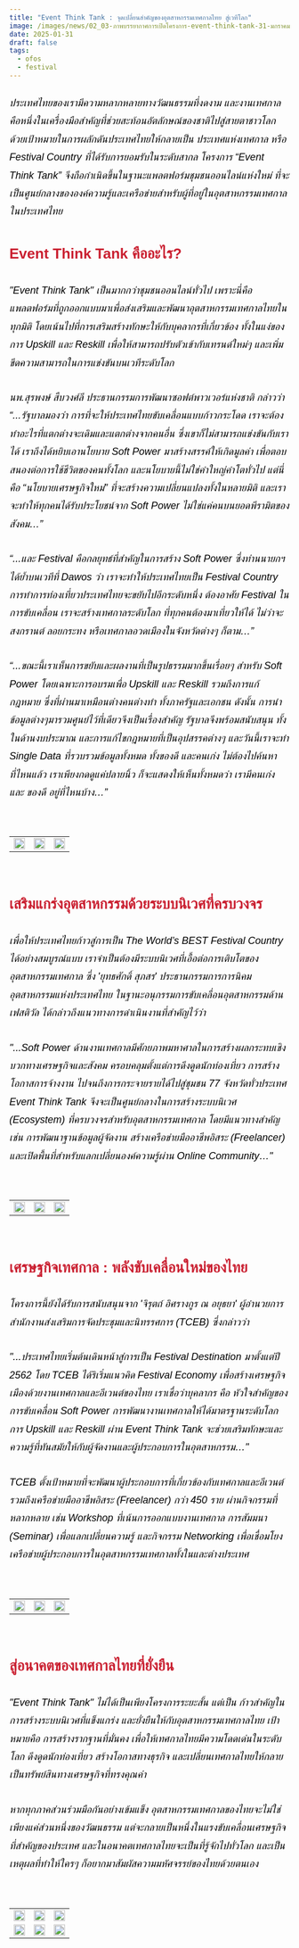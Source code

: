 ```yaml
---
title: "Event Think Tank : จุดเปลี่ยนสำคัญของอุตสาหกรรมเทศกาลไทย สู่เวทีโลก"
image: /images/news/02_03-ภาพบรรยากาศการเปิดโครงการ-event-think-tank-31-มกราคม-2568-_webcover1.jpg
date: 2025-01-31
draft: false
tags:
  - ofos
  - festival
---
```

<style>
    body {
        color: black;
    }

    h3 {
        color: #ca2031;
        font-family: "IBM Plex Sans Thai", sans-serif;
        font-weight: bold;
        font-size: 26px;
        line-height: 1.8;
    }

    h4 {
        color: black;
        font-family: "sarabun", sans-serif;
        font-weight: bold;
        font-size: 18px;
        line-height: 1.8;
    }

h5 {
        color: black;
        font-family: "sarabun", sans-serif;
        font-weight: lighter;
        font-size: 18px;
        line-height: 1.8;
    }
</style>

##### ประเทศไทยของเรามีความหลากหลายทางวัฒนธรรมที่งดงาม และงานเทศกาลคือหนึ่งในเครื่องมือสำคัญที่ช่วยสะท้อนอัตลักษณ์ของชาติไปสู่สายตาชาวโลก ด้วยเป้าหมายในการผลักดันประเทศไทยให้กลายเป็น ประเทศแห่งเทศกาล หรือ Festival Country ที่ได้รับการยอมรับในระดับสากล โครงการ “Event Think Tank” จึงถือกำเนิดขึ้นในฐานะแพลตฟอร์มชุมชนออนไลน์แห่งใหม่ ที่จะเป็นศูนย์กลางขององค์ความรู้และเครือข่ายสำหรับผู้ที่อยู่ในอุตสาหกรรมเทศกาลในประเทศไทย

### **Event Think Tank คืออะไร?**

##### "Event Think Tank" เป็นมากกว่าชุมชนออนไลน์ทั่วไป เพราะนี่คือแพลตฟอร์มที่ถูกออกแบบมาเพื่อส่งเสริมและพัฒนาอุตสาหกรรมเทศกาลไทยในทุกมิติ โดยเน้นไปที่การเสริมสร้างทักษะให้กับบุคลากรที่เกี่ยวข้อง ทั้งในแง่ของการ Upskill และ Reskill เพื่อให้สามารถปรับตัวเข้ากับเทรนด์ใหม่ๆ และเพิ่มขีดความสามารถในการแข่งขันบนเวทีระดับโลก

##### นพ.สุรพงษ์ สืบวงศ์ลี ประธานกรรมการพัฒนาซอฟต์พาวเวอร์แห่งชาติ กล่าวว่า “...รัฐบาลมองว่า การที่จะให้ประเทศไทยขับเคลื่อนแบบก้าวกระโดด เราจะต้องทำอะไรที่แตกต่างจะเดิมและแตกต่างจากคนอื่น ซึ่งเขาก็ไม่สามารถแข่งขันกับเราได้ เราถึงได้หยิบเอานโยบาย Soft Power มาสร้างสรรค์ให้เกิดมูลค่า เพื่อตอบสนองต่อการใช้ชีวิตของคนทั้งโลก และนโยบายนี้ไม่ใช่คำใหญ่คำโตทั่วไป แต่นี่คือ “นโยบายเศรษฐกิจใหม่” ที่จะสร้างความเปลี่ยนแปลงทั้งในหลายมิติ และเราจะทำให้ทุกคนได้รับประโยชน์จาก Soft Power ไม่ใช่แค่คนบนยอดพีรามิตของสังคม…” 

##### “...และ Festival คือกลยุทธ์ที่สำคัญในการสร้าง Soft Power ซึ่งท่านนายกฯ​ ได้ย้ำบนเวทีที่ Dawos ว่า เราจะทำให้ประเทศไทยเป็น Festival Country การทำการท่องเที่ยวประเทศไทยจะขยับไปอีกระดับหนึ่ง ต้องอาศัย Festival ในการขับเคลื่อน เราจะสร้างเทศกาลระดับโลก ที่ทุกคนต้องมาเที่ยวให้ได้ ไม่ว่าจะสงกรานต์ ลอยกระทง หรือเทศกาลอวดเมืองในจังหวัดต่างๆ ก็ตาม…” 

##### “...ขณะนี้เราเห็นการขยับและผลงานที่เป็นรูปธรรมมากขึ้นเรื่อยๆ สำหรับ Soft Power โดยเฉพาะการอบรมเพื่อ Upskill และ Reskill รวมถึงการแก้กฎหมาย ซึ่งที่ผ่านมาเหมือนต่างคนต่างทำ ทั้งภาครัฐ​และเอกชน ดังนั้น การนำข้อมูลต่างๆมารวมศูนย์ไว้ที่เดียวจึงเป็นเรื่องสำคัญ รัฐบาลจึงพร้อมสนับสนุน ทั้งในด้านงบประมาณ และการแก้ไขกฎหมายที่เป็นอุปสรรคต่างๆ และวันนี้เราจะทำ Single Data ที่รวบรวมข้อมูลทั้งหมด ทั้งของดี และคนเก่ง ไม่ต้องไปค้นหาที่ไหนแล้ว เราเพียงกดดูแค่ปลายนิ้ว ก็จะแสดงให้เห็นทั้งหมดว่า เรามีคนเก่ง และ ของดี อยู่ที่ไหนบ้าง…” 

<p><br></p>
<table style="width: 100%; border-collapse: collapse; border: 0px solid rgb(255, 255, 255);">
    <tbody>
        <tr>
            <td style="width: 33.3333%; border: 0px solid rgb(255, 255, 255);"><img src="/images/02_03-ภาพบรรยากาศการเปิดโครงการ-event-think-tank-31-มกราคม-2568-_x_6.jpg" style="width: 100%;object-fit;"><br></td>
            <td style="width: 33.3333%; border: 0px solid rgb(255, 255, 255);"><img src="/images/02_03-ภาพบรรยากาศการเปิดโครงการ-event-think-tank-31-มกราคม-2568-_x_2.jpg" style="width: 100%;object-fit;"><br></td>
            <td style="width: 33.3333%; border: 0px solid rgb(255, 255, 255);"><img src="/images/02_03-ภาพบรรยากาศการเปิดโครงการ-event-think-tank-31-มกราคม-2568-_x_1.jpg" style="width: 100%;object-fit;"><br></td>
        </tr> </tr>
    </tbody>
</table>

<p><br></p>

### **เสริมแกร่งอุตสาหกรรมด้วยระบบนิเวศที่ครบวงจร**

##### เพื่อให้ประเทศไทยก้าวสู่การเป็น The World’s BEST Festival Country ได้อย่างสมบูรณ์แบบ เราจำเป็นต้องมีระบบนิเวศที่เอื้อต่อการเติบโตของอุตสาหกรรมเทศกาล ซึ่ง 'ยุทธศักดิ์ สุภสร' ประธานกรรมการการนิคมอุตสาหกรรมแห่งประเทศไทย ในฐานะอนุกรรมการขับเคลื่อนอุตสาหกรรมด้านเฟสติวัล ได้กล่าวถึงแนวทางการดำเนินงานที่สำคัญไว้ว่า

##### "...Soft Power ด้านงานเทศกาลมีศักยภาพมหาศาลในการสร้างผลกระทบเชิงบวกทางเศรษฐกิจและสังคม ครอบคลุมตั้งแต่การดึงดูดนักท่องเที่ยว การสร้างโอกาสการจ้างงาน ไปจนถึงการกระจายรายได้ไปสู่ชุมชน 77 จังหวัดทั่วประเทศ Event Think Tank จึงจะเป็นศูนย์กลางในการสร้างระบบนิเวศ (Ecosystem) ที่ครบวงจรสำหรับอุตสาหกรรมเทศกาล โดยมีแนวทางสำคัญ เช่น การพัฒนาฐานข้อมูลผู้จัดงาน สร้างเครือข่ายมืออาชีพอิสระ (Freelancer) และเปิดพื้นที่สำหรับแลกเปลี่ยนองค์ความรู้ผ่าน Online Community…"

<p><br></p>
<table style="width: 100%; border-collapse: collapse; border: 0px solid rgb(255, 255, 255);">
    <tbody>
        <tr>
            <td style="width: 33.3333%; border: 0px solid rgb(255, 255, 255);"><img src="/images/02_03-ภาพบรรยากาศการเปิดโครงการ-event-think-tank-31-มกราคม-2568-_x_11.jpg" style="width: 100%;object-fit;"><br></td>
            <td style="width: 33.3333%; border: 0px solid rgb(255, 255, 255);"><img src="/images/02_03-ภาพบรรยากาศการเปิดโครงการ-event-think-tank-31-มกราคม-2568-_x_13.jpg" style="width: 100%;object-fit;"><br></td>
            <td style="width: 33.3333%; border: 0px solid rgb(255, 255, 255);"><img src="/images/02_03-ภาพบรรยากาศการเปิดโครงการ-event-think-tank-31-มกราคม-2568-_x_12.jpg" style="width: 100%;object-fit;"><br></td>
        </tr> </tr>
    </tbody>
</table>

<p><br></p>

### **เศรษฐกิจเทศกาล : พลังขับเคลื่อนใหม่ของไทย**

##### โครงการนี้ยังได้รับการสนับสนุนจาก 'จิรุตถ์ อิศรางกูร ณ อยุธยา' ผู้อำนวยการสำนักงานส่งเสริมการจัดประชุมและนิทรรศการ (TCEB) ซึ่งกล่าวว่า

##### "...ประเทศไทยเริ่มต้นเดินหน้าสู่การเป็น Festival Destination มาตั้งแต่ปี 2562 โดย TCEB ได้ริเริ่มแนวคิด Festival Economy เพื่อสร้างเศรษฐกิจเมืองด้วยงานเทศกาลและอีเวนต์ของไทย เราเชื่อว่าบุคลากร คือ หัวใจสำคัญของการขับเคลื่อน Soft Power การพัฒนางานเทศกาลให้ได้มาตรฐานระดับโลก การ Upskill และ Reskill ผ่าน Event Think Tank จะช่วยเสริมทักษะและความรู้ที่ทันสมัยให้กับผู้จัดงานและผู้ประกอบการในอุตสาหกรรม…"

##### TCEB ตั้งเป้าหมายที่จะพัฒนาผู้ประกอบการที่เกี่ยวข้องกับเทศกาลและอีเวนต์ รวมถึงเครือข่ายมืออาชีพอิสระ (Freelancer) กว่า 450 ราย ผ่านกิจกรรมที่หลากหลาย เช่น Workshop ที่เน้นการออกแบบงานเทศกาล การสัมมนา (Seminar) เพื่อแลกเปลี่ยนความรู้ และกิจกรรม Networking เพื่อเชื่อมโยงเครือข่ายผู้ประกอบการในอุตสาหกรรมเทศกาลทั้งในและต่างประเทศ

<p><br></p>
<table style="width: 100%; border-collapse: collapse; border: 0px solid rgb(255, 255, 255);">
    <tbody>
        <tr>
            <td style="width: 33.3333%; border: 0px solid rgb(255, 255, 255);"><img src="/images/02_03-ภาพบรรยากาศการเปิดโครงการ-event-think-tank-31-มกราคม-2568-_x_7.jpg" style="width: 100%;object-fit;"><br></td>
            <td style="width: 33.3333%; border: 0px solid rgb(255, 255, 255);"><img src="/images/02_03-ภาพบรรยากาศการเปิดโครงการ-event-think-tank-31-มกราคม-2568-_x_16.jpg" style="width: 100%;object-fit;"><br></td>
            <td style="width: 33.3333%; border: 0px solid rgb(255, 255, 255);"><img src="/images/02_03-ภาพบรรยากาศการเปิดโครงการ-event-think-tank-31-มกราคม-2568-_x_8.jpg" style="width: 100%;object-fit;"><br></td>
        </tr> </tr>
    </tbody>
</table>

<p><br></p>

### **สู่อนาคตของเทศกาลไทยที่ยั่งยืน**

##### "Event Think Tank" ไม่ได้เป็นเพียงโครงการระยะสั้น แต่เป็น ก้าวสำคัญในการสร้างระบบนิเวศที่แข็งแกร่ง และยั่งยืนให้กับอุตสาหกรรมเทศกาลไทย เป้าหมายคือ การสร้างรากฐานที่มั่นคง เพื่อให้เทศกาลไทยมีความโดดเด่นในระดับโลก ดึงดูดนักท่องเที่ยว สร้างโอกาสทางธุรกิจ และเปลี่ยนเทศกาลไทยให้กลายเป็นทรัพย์สินทางเศรษฐกิจที่ทรงคุณค่า

##### หากทุกภาคส่วนร่วมมือกันอย่างเข้มแข็ง อุตสาหกรรมเทศกาลของไทยจะไม่ใช่เพียงแค่ส่วนหนึ่งของวัฒนธรรม แต่จะกลายเป็นหนึ่งในแรงขับเคลื่อนเศรษฐกิจที่สำคัญของประเทศ และในอนาคตเทศกาลไทยจะเป็นที่รู้จักไปทั่วโลก และเป็นเหตุผลที่ทำให้ใครๆ ก็อยากมาสัมผัสความมหัศจรรย์ของไทยด้วยตนเอง

<p><br></p>
<table style="width: 100%; border-collapse: collapse; border: 0px solid rgb(255, 255, 255);">
    <tbody>
        <tr>
            <td style="width: 33.3333%; border: 0px solid rgb(255, 255, 255);"><img src="/images/02_03-ภาพบรรยากาศการเปิดโครงการ-event-think-tank-31-มกราคม-2568-_x_3.jpg" style="width: 100%;object-fit;"><br></td>
            <td style="width: 33.3333%; border: 0px solid rgb(255, 255, 255);"><img src="/images/02_03-ภาพบรรยากาศการเปิดโครงการ-event-think-tank-31-มกราคม-2568-_x_4.jpg" style="width: 100%;object-fit;"><br></td>
            <td style="width: 33.3333%; border: 0px solid rgb(255, 255, 255);"><img src="/images/02_03-ภาพบรรยากาศการเปิดโครงการ-event-think-tank-31-มกราคม-2568-_x_10.jpg" style="width: 100%;object-fit;"><br></td>
        </tr>
        <tr>
            <td style="width: 33.3333%; border: 0px solid rgb(255, 255, 255);"><img src="/images/02_03-ภาพบรรยากาศการเปิดโครงการ-event-think-tank-31-มกราคม-2568-_x_14.jpg" style="width: 100%;object-fit;"><br></td>
            <td style="width: 33.3333%; border: 0px solid rgb(255, 255, 255);"><img src="/images/02_03-ภาพบรรยากาศการเปิดโครงการ-event-think-tank-31-มกราคม-2568-_x_4.jpg" style="width: 100%;object-fit;"><br></td>
            <td style="width: 33.3333%; border: 0px solid rgb(255, 255, 255);"><img src="/images/02_03-ภาพบรรยากาศการเปิดโครงการ-event-think-tank-31-มกราคม-2568-_x_9.jpg" style="width: 100%;object-fit;"><br></td>
        </tr>
        </tr>
    </tbody>
</table>

